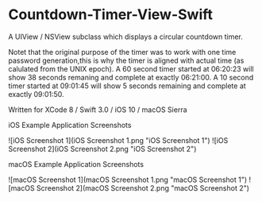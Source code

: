 # Countdown-Timer-View-Swift
A UIView / NSView subclass which displays a circular countdown timer.  

Notet that the original purpose of the timer was to work with one time password generation,this is why the timer is aligned with actual time (as calulated from the UNIX epoch). A 60 second timer started at 06:20:23 will show 38 seconds remaning and complete at exactly 06:21:00.  A 10 second timer started at 09:01:45 will show 5 seconds remaining and complete at exactly 09:01:50.

Written for XCode 8 / Swift 3.0 / iOS 10 / macOS Sierra

iOS Example Application Screenshots

![iOS Screenshot 1](iOS Screenshot 1.png "iOS Screenshot 1")
![iOS Screenshot 2](iOS Screenshot 2.png "iOS Screenshot 2")

macOS Example Application Screenshots

![macOS Screenshot 1](macOS Screenshot 1.png "macOS Screenshot 1")
![macOS Screenshot 2](macOS Screenshot 2.png "macOS Screenshot 2")
